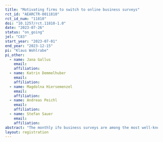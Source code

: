 ```yaml
---
title: "Motivating firms to switch to online business surveys"
rct_id: "AEARCTR-0011810"
rct_id_num: "11810"
doi: "10.1257/rct.11810-1.0"
date: "2023-07-26"
status: "on_going"
jel: "C83"
start_year: "2023-07-01"
end_year: "2023-12-15"
pi: "Klaus Wohlrabe"
pi_other:
  - name: Jana Gallus
    email: 
    affiliation: 
  - name: Katrin Demmelhuber
    email: 
    affiliation: 
  - name: Magdolna Hiersemenzel
    email: 
    affiliation: 
  - name: Andreas Peichl
    email: 
    affiliation: 
  - name: Stefan Sauer
    email: 
    affiliation: 
abstract: "The monthly ifo business surveys are among the most well-known [or important] business surveys in Germany. Recent evidence shows that 20% of all participating firms still use the paper version, which is environmentally and economically costlier than the online alternative. We conduct an RCT with N=1900 firms to investigate how firms can be nudged to switch from paper to the online survey. We test the effects of descriptive norms and pro-environmental appeals (each vs. a control condition)."
layout: registration
---
```


